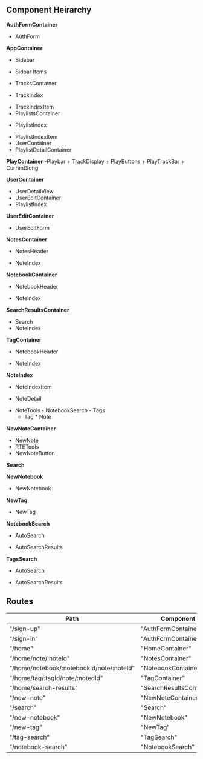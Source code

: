 ## Component Heirarchy

**AuthFormContainer**
 - AuthForm

**AppContainer**
 - Sidebar
  + Sidbar Items
 - TracksContainer
  + TrackIndex
   - TrackIndexItem
 - PlaylistsContainer
  + PlaylistIndex
   - PlaylistIndexItem
 - UserContainer
 - PlaylistDetailContainer
 
**PlayContainer**
  -Playbar
    + TrackDisplay
    + PlayButtons
    + PlayTrackBar
    + CurrentSong

  
  
**UserContainer**
  - UserDetailView
  - UserEditContainer
  - PlaylistIndex

**UserEditContainer**
  - UserEditForm

**NotesContainer**
 - NotesHeader
  * NoteIndex

**NotebookContainer**
 - NotebookHeader
  + NoteIndex

**SearchResultsContainer**
 - Search
 - NoteIndex
             
**TagContainer**
 - NotebookHeader
  + NoteIndex

**NoteIndex**
 - NoteIndexItem
  + NoteDetail
   * NoteTools
    - NotebookSearch
    - Tags
     + Tag
    * Note

**NewNoteContainer**
 - NewNote
  - RTETools
  - NewNoteButton

**Search**

**NewNotebook**
 - NewNotebook

**NewTag**
 - NewTag

**NotebookSearch**
 + AutoSearch
 * AutoSearchResults

**TagsSearch**
 + AutoSearch
 * AutoSearchResults

## Routes

|Path   | Component   | 
|-------|-------------|
| "/sign-up" | "AuthFormContainer" |
| "/sign-in" | "AuthFormContainer" |
| "/home" | "HomeContainer" |
| "/home/note/:noteId" | "NotesContainer" |
| "/home/notebook/:notebookId/note/:noteId" | "NotebookContainer" |
| "/home/tag/:tagId/note/:notedId" | "TagContainer" |
| "/home/search-results" | "SearchResultsContainer"
| "/new-note" | "NewNoteContainer" |
| "/search" | "Search" |
| "/new-notebook" | "NewNotebook" |
| "/new-tag" | "NewTag" |
| "/tag-search" | "TagSearch" |
| "/notebook-search" | "NotebookSearch" |

